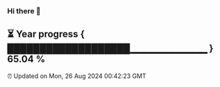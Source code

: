 ### Hi there 👋
⏳ Year progress { ███████████████████▁▁▁▁▁▁▁▁▁▁▁ } 65.04 %
---
⏰ Updated on Mon, 26 Aug 2024 00:42:23 GMT

